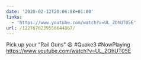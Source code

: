 ```yaml
---
date: '2020-02-12T20:06:08+01:00'
links:
  - 'https://www.youtube.com/watch?v=UL_ZOhUT05E'
url: /1227670239556644867/
---
```

Pick up your "Rail Guns" 😆 #Quake3 #NowPlaying https://www.youtube.com/watch?v=UL_ZOhUT05E
